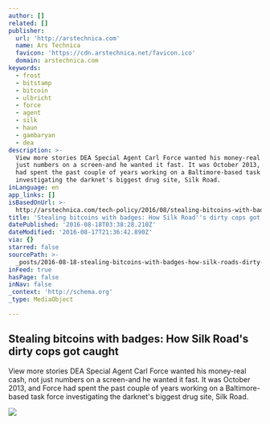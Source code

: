 ```yaml
---
author: []
related: []
publisher:
  url: 'http://arstechnica.com'
  name: Ars Technica
  favicon: 'https://cdn.arstechnica.net/favicon.ico'
  domain: arstechnica.com
keywords:
  - frost
  - bitstamp
  - bitcoin
  - ulbricht
  - force
  - agent
  - silk
  - haun
  - gambaryan
  - dea
description: >-
  View more stories DEA Special Agent Carl Force wanted his money-real cash, not
  just numbers on a screen-and he wanted it fast. It was October 2013, and Force
  had spent the past couple of years working on a Baltimore-based task force
  investigating the darknet's biggest drug site, Silk Road.
inLanguage: en
app_links: []
isBasedOnUrl: >-
  http://arstechnica.com/tech-policy/2016/08/stealing-bitcoins-with-badges-how-silk-roads-dirty-cops-got-caught/?mbid=synd_digg
title: 'Stealing bitcoins with badges: How Silk Road''s dirty cops got caught'
datePublished: '2016-08-18T03:38:28.210Z'
dateModified: '2016-08-17T21:36:42.890Z'
via: {}
starred: false
sourcePath: >-
  _posts/2016-08-18-stealing-bitcoins-with-badges-how-silk-roads-dirty-cops-go.md
inFeed: true
hasPage: false
inNav: false
_context: 'http://schema.org'
_type: MediaObject

---
```

<article style=""><h1>Stealing bitcoins with badges: How Silk Road's dirty cops got caught</h1><p>View more stories DEA Special Agent Carl Force wanted his money-real cash, not just numbers on a screen-and he wanted it fast. It was October 2013, and Force had spent the past couple of years working on a Baltimore-based task force investigating the darknet's biggest drug site, Silk Road.</p><img src="http://cdn.arstechnica.net/wp-content/uploads/2016/07/force-wrapup-640x360.jpg" /></article>